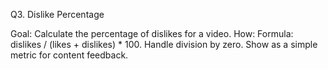 Q3. Dislike Percentage

Goal: Calculate the percentage of dislikes for a video.
How:
Formula: dislikes / (likes + dislikes) * 100.
Handle division by zero.
Show as a simple metric for content feedback.